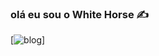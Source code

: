 ### olá eu sou o White Horse ✍️
[![blog](https://img.shields.io/badge/Python-3776AB?style=for-the-badge&logo=python&logoColor=white)]
